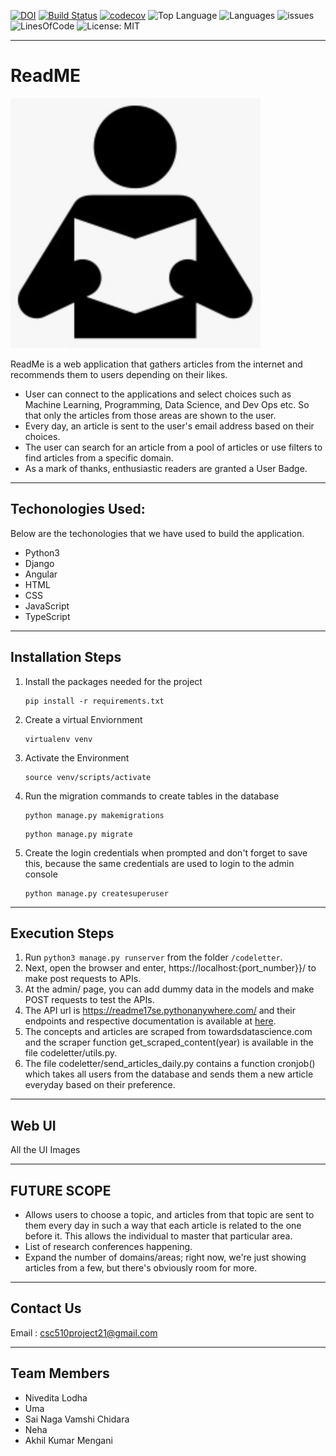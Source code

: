 

[![DOI](https://zenodo.org/badge/doi/10.5281/zenodo.5539734.svg)](https://zenodo.org/record/5539790#.YVZISy1h1QJ) [![Build Status](https://api.travis-ci.org/niveditalodha/ReadME.svg?branch=main)](https://app.travis-ci.com/github/niveditalodha/ReadME) [![codecov](https://codecov.io/gh/niveditalodha/ReadME/branch/main/graph/badge.svg?token=b8a4f0af-7f5e-479e-85d0-0901703d4c3f)](https://codecov.io/gh/niveditalodha/ReadME) ![Top Language](https://img.shields.io/github/languages/top/niveditalodha/ReadME) ![Languages](https://img.shields.io/github/languages/count/niveditalodha/ReadME) ![issues](https://img.shields.io/github/issues/niveditalodha/ReadME) ![LinesOfCode](https://img.shields.io/tokei/lines/github/niveditalodha/ReadME) ![License: MIT](https://img.shields.io/badge/License-MIT-yellow.svg)


---

# ReadME

<img src="codeletter/static/admin/img/readme.jpeg" height="400" width="400"/> 

ReadMe is a web application that gathers articles from the internet and recommends them to users depending on their likes.
- User can connect to the applications and select choices such as Machine Learning, Programming, Data Science, and Dev Ops etc. So that only the articles from those areas are shown to the user.
- Every day, an article is sent to the user's email address based on their choices.
- The user can search for an article from a pool of articles or use filters to find articles from a specific domain.
- As a mark of thanks, enthusiastic readers are granted a User Badge.

---

## Techonologies Used:

Below are the techonologies that we have used to build the application.
- Python3
- Django
- Angular
- HTML
- CSS
- JavaScript
- TypeScript

---

## Installation Steps 
1. Install the packages needed for the project
	```
	pip install -r requirements.txt
	```
2. Create a virtual Enviornment
	```
	virtualenv venv 
	```
3. Activate the Environment
	```
	source venv/scripts/activate 
	```
3. Run the migration commands to create tables in the database
	
	```
	python manage.py makemigrations
	```
	```
	python manage.py migrate
	```
4. Create the login credentials when prompted and don't forget to save this, because the same credentials are used to login to the admin console
	```
	python manage.py createsuperuser
	```

---

## Execution Steps 

1. Run `python3 manage.py runserver` from the folder `/codeletter`. 
2. Next, open the browser and enter, https://localhost:{port_number}}/ to make post requests to APIs.
3. At the admin/ page, you can add dummy data in the models and make POST requests to test the APIs. 
4. The API url is https://readme17se.pythonanywhere.com/ and their endpoints and respective documentation is available at [here](https://docs.google.com/spreadsheets/d/1H-hvEmOf9RNG6zr111A7DrE30HSd6UZr67vFTpskBXE/edit?usp=sharing).
5. The concepts and articles are scraped from towardsdatascience.com and the scraper function get_scraped_content(year) is available in the file codeletter/utils.py.
6. The file codeletter/send_articles_daily.py contains a function cronjob() which takes all users from the database and sends them a new article everyday based on their preference. 

---

## Web UI

All the UI Images

---

## FUTURE SCOPE

- Allows users to choose a topic, and articles from that topic are sent to them every day in such a way that each article is related to the one before it. This allows the individual to master that particular area.
- List of research conferences happening.
- Expand the number of domains/areas; right now, we're just showing articles from a few, but there's obviously room for more.

---

## Contact Us

Email : [csc510project21@gmail.com](csc510project21@gmail.com)

---


## Team Members

- Nivedita Lodha
- Uma
- Sai Naga Vamshi Chidara
- Neha
- Akhil Kumar Mengani
				

